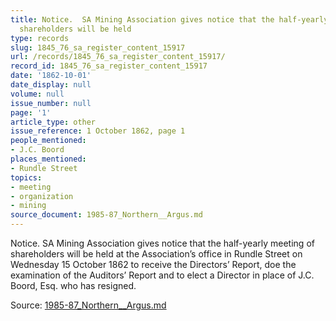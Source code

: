 ```yaml
---
title: Notice.  SA Mining Association gives notice that the half-yearly meeting of
  shareholders will be held
type: records
slug: 1845_76_sa_register_content_15917
url: /records/1845_76_sa_register_content_15917/
record_id: 1845_76_sa_register_content_15917
date: '1862-10-01'
date_display: null
volume: null
issue_number: null
page: '1'
article_type: other
issue_reference: 1 October 1862, page 1
people_mentioned:
- J.C. Boord
places_mentioned:
- Rundle Street
topics:
- meeting
- organization
- mining
source_document: 1985-87_Northern__Argus.md
---
```


Notice.  SA Mining Association gives notice that the half-yearly meeting of shareholders will be held at the Association’s office in Rundle Street on Wednesday 15 October 1862 to receive the Directors’ Report, doe the examination of the Auditors’ Report and to elect a Director in place of J.C. Boord, Esq. who has resigned.

Source: [1985-87_Northern__Argus.md](/downloads/markdown/1985-87_Northern__Argus.md)
